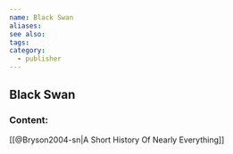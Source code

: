 ```yaml
---
name: Black Swan
aliases:
see also:
tags:
category:
  - publisher
---
```


## Black Swan

### Content:
[[@Bryson2004-sn|A Short History Of Nearly Everything]]